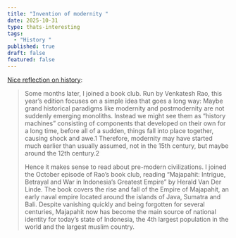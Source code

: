 ```yaml
---
title: "Invention of modernity "
date: 2025-10-31
type: thats-interesting
tags:
  - "History "
published: true
draft: false
featured: false
---
```

[Nice reflection on history](https://notefields.substack.com/p/history-machines-in-the-margins?utm_source=share&utm_medium=android&r=1eft5&triedRedirect=true):

> Some months later, I joined a book club. Run by Venkatesh Rao, this year’s edition focuses on a simple idea that goes a long way: Maybe grand historical paradigms like modernity and postmodernity are not suddenly emerging monoliths. Instead we might see them as “history machines” consisting of components that developed on their own for a long time, before all of a sudden, things fall into place together, causing shock and awe.1 Therefore, modernity may have started much earlier than usually assumed, not in the 15th century, but maybe around the 12th century.2
> 
>   
> Hence it makes sense to read about pre-modern civilizations. I joined the October episode of Rao’s book club, reading “Majapahit: Intrigue, Betrayal and War in Indonesia’s Greatest Empire” by Herald Van Der Linde. The book covers the rise and fall of the Empire of Majapahit, an early naval empire located around the islands of Java, Sumatra and Bali. Despite vanishing quickly and being forgotten for several centuries, Majapahit now has become the main source of national identity for today’s state of Indonesia, the 4th largest population in the world and the largest muslim country.